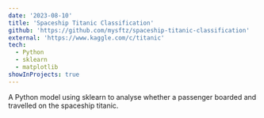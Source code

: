 ```yaml
---
date: '2023-08-10'
title: 'Spaceship Titanic Classification'
github: 'https://github.com/mysftz/spaceship-titanic-classification'
external: 'https://www.kaggle.com/c/titanic'
tech:
  - Python
  - sklearn
  - matplotlib
showInProjects: true
---
```


A Python model using sklearn to analyse whether a passenger boarded and travelled on the spaceship titanic.
